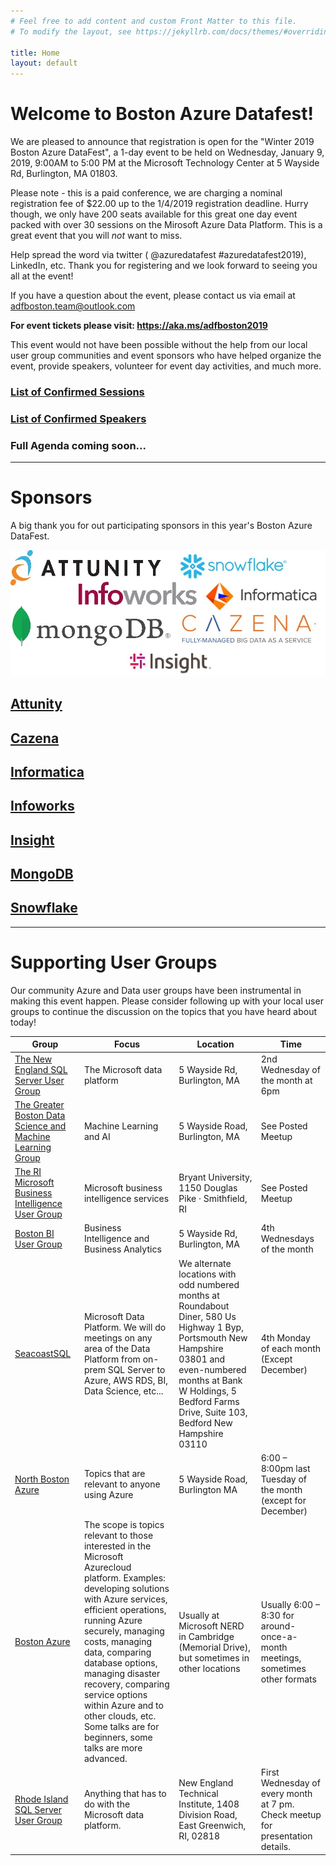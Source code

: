```yaml
---
# Feel free to add content and custom Front Matter to this file.
# To modify the layout, see https://jekyllrb.com/docs/themes/#overriding-theme-defaults

title: Home
layout: default
---
```


# Welcome to Boston Azure Datafest!

We are pleased to announce that registration is open for the "Winter 2019 Boston Azure DataFest", a 1-day event to be held on Wednesday, January 9,  2019, 9:00AM to 5:00 PM at the Microsoft Technology Center at 5 Wayside Rd, Burlington, MA 01803. 

Please note - this is a paid conference, we are charging a nominal registration fee of $22.00 up to the 1/4/2019 registration deadline. Hurry though, we only have 200 seats available for this great one day event packed with over 30 sessions on the Mirosoft Azure Data Platform. This is a great event that you will *not* want to miss.

Help spread the word via twitter ( @azuredatafest #azuredatafest2019), LinkedIn, etc. Thank you for registering and we look forward to seeing you all at the event!
 
If you have a question about the event, please contact us via email at <adfboston.team@outlook.com>
 
**For event tickets please visit: <https://aka.ms/adfboston2019>**

This event would not have been possible without the help from our local user group communities and event sponsors who have helped organize the event, provide speakers, volunteer for event day activities, and much more. 

### [List of Confirmed Sessions](./sessionlist)

### [List of Confirmed Speakers](./speakerlist)

### Full Agenda coming soon...

---

# Sponsors
A big thank you for out participating sponsors in this year's Boston Azure DataFest. 

![Logos of Sponsoring Organizations](./images/sponsors.jpg "List of Sponsors") 

## [Attunity](www.attunity.com)
## [Cazena](www.cazena.com)
## [Informatica](www.informatica.com)
## [Infoworks](www.infoworks.io)
## [Insight](https://www.insight.com/en_US/solve/digital-innovation.html)
## [MongoDB](https://www.mongodb.com/)
## [Snowflake](www.snowflake.com)

---

# Supporting User Groups
Our community Azure and Data user groups have been instrumental in making this event happen. Please consider following up with your local user groups to continue the discussion on the topics that you have heard about today! 

| Group | Focus | Location | Time |
| ----- | ----- | -------- | -----|
| [The New England SQL Server User Group](https://www.meetup.com/nesqlug) | The Microsoft data platform| 5 Wayside Rd, Burlington, MA | 2nd Wednesday of the month at 6pm  |
| [The Greater Boston Data Science and Machine Learning Group](https://www.meetup.com/GreaterBoston-DataScienceGroup/) | Machine Learning and AI | 5 Wayside Road, Burlington, MA | See Posted Meetup |
| [The RI Microsoft Business Intelligence User Group](https://www.meetup.com/The-RI-Microsoft-BIUG/) | Microsoft business intelligence services | Bryant University, 1150 Douglas Pike · Smithfield, RI | See Posted Meetup |
| [Boston BI User Group](https://www.meetup.com/Boston_BI/) | Business Intelligence and Business Analytics | 5 Wayside Rd, Burlington, MA | 4th Wednesdays of the month |
| [SeacoastSQL](https://www.meetup.com/SeacoastSQL-User-Group/) | Microsoft Data Platform. We will do meetings on any area of the Data Platform from on-prem SQL Server to Azure, AWS RDS, BI, Data Science, etc... | We alternate locations with odd numbered months at Roundabout Diner, 580 Us Highway 1 Byp, Portsmouth New Hampshire 03801 and even-numbered months at Bank W Holdings, 5 Bedford Farms Drive, Suite 103, Bedford New Hampshire 03110 | 4th Monday of each month (Except December) |
| [North Boston Azure](https://www.meetup.com/North-Boston-Azure-Cloud-User-Group/) | Topics that are relevant to anyone using Azure | 5 Wayside Road, Burlington MA | 6:00 – 8:00pm last Tuesday of the month (except for December) |
| [Boston Azure](http://bostonazure.org) | The scope is topics relevant to those interested in the Microsoft Azurecloud platform. Examples: developing solutions with Azure services, efficient operations, running Azure securely, managing costs, managing data, comparing database options, managing disaster recovery, comparing service options within Azure and to other clouds, etc. Some talks are for beginners, some talks are more advanced. | Usually at Microsoft NERD in Cambridge (Memorial Drive), but sometimes in other locations | Usually 6:00 – 8:30 for around-once-a-month meetings, sometimes other formats |
| [Rhode Island SQL Server User Group](https://www.meetup.com/Rhode-Island-SQL-Server-Users-Group/) | Anything that has to do with the Microsoft data platform. | New England Technical Institute, 1408 Division Road, East Greenwich, RI, 02818 | First Wednesday of every month at 7 pm.  Check meetup for presentation details. |




